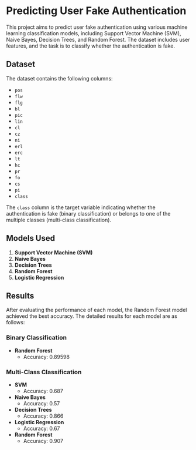 # Predicting User Fake Authentication

This project aims to predict user fake authentication using various machine learning classification models, including Support Vector Machine (SVM), Naive Bayes, Decision Trees, and Random Forest. The dataset includes user features, and the task is to classify whether the authentication is fake.

## Dataset

The dataset contains the following columns:

- `pos`
- `flw`
- `flg`
- `bl`
- `pic`
- `lin`
- `cl`
- `cz`
- `ni`
- `erl`
- `erc`
- `lt`
- `hc`
- `pr`
- `fo`
- `cs`
- `pi`
- `class`

The `class` column is the target variable indicating whether the authentication is fake (binary classification) or belongs to one of the multiple classes (multi-class classification).

## Models Used

1. **Support Vector Machine (SVM)**
2. **Naive Bayes**
3. **Decision Trees**
4. **Random Forest**
5. **Logistic Regression**

## Results

After evaluating the performance of each model, the Random Forest model achieved the best accuracy. The detailed results for each model are as follows:

### Binary Classification
- **Random Forest**
  - Accuracy: 0.89598

### Multi-Class Classification
- **SVM**
  - Accuracy: 0.687
- **Naive Bayes**
  - Accuracy: 0.57
- **Decision Trees**
  - Accuracy: 0.866
- **Logistic Regression**
  - Accuracy: 0.67
- **Random Forest**
  - Accuracy: 0.907
